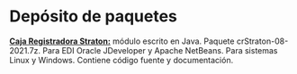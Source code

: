 # Depósito de paquetes

<u><b>Caja Registradora Straton:</b></u> módulo escrito en Java. Paquete crStraton-08-2021.7z. Para EDI Oracle JDeveloper y Apache NetBeans. Para sistemas Linux y Windows. Contiene código fuente y documentación.<br>

